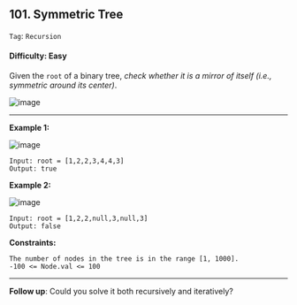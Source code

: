 ## 101. Symmetric Tree

```Tag```: ```Recursion```

#### Difficulty: Easy

Given the ```root``` of a binary tree, _check whether it is a mirror of itself (i.e., symmetric around its center)_.

![image](https://user-images.githubusercontent.com/35042430/214945564-3d15c64d-d80d-4553-b555-90e7ea1b45d3.png)

---

__Example 1:__

![image](https://assets.leetcode.com/uploads/2021/02/19/symtree1.jpg)
```
Input: root = [1,2,2,3,4,4,3]
Output: true
```

__Example 2:__

![image](https://assets.leetcode.com/uploads/2021/02/19/symtree2.jpg)
```
Input: root = [1,2,2,null,3,null,3]
Output: false
```

__Constraints:__
```
The number of nodes in the tree is in the range [1, 1000].
-100 <= Node.val <= 100
```

---


__Follow up__: Could you solve it both recursively and iteratively?
